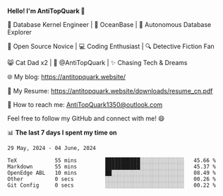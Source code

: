 
**Hello! I'm AntiTopQuark 👋**

🔧 Database Kernel Engineer | 🌊 OceanBase | 🤖 Autonomous Database Explorer

🌱 Open Source Novice | 💻 Coding Enthusiast | 🔍 Detective Fiction Fan

😸 Cat Dad x2 | 🎉 @AntiTopQuark | ✨ Chasing Tech & Dreams

🌐 My blog: https://antitopquark.website/

📄 My Resume: https://antitopquark.website/downloads/resume_cn.pdf

📧 How to reach me: AntiTopQuark1350@outlook.com

Feel free to follow my GitHub and connect with me! 😄

📊 **The last 7 days I spent my time on** 

<!--START_SECTION:waka-->
```text
29 May, 2024 - 04 June, 2024

TeX            55 mins         ███████████░░░░░░░░░░░░░░   45.66 % 
Markdown       55 mins         ███████████░░░░░░░░░░░░░░   45.37 % 
OpenEdge ABL   10 mins         ██░░░░░░░░░░░░░░░░░░░░░░░   08.49 % 
Other          0 secs          ░░░░░░░░░░░░░░░░░░░░░░░░░   00.26 % 
Git Config     0 secs          ░░░░░░░░░░░░░░░░░░░░░░░░░   00.22 %
```
<!--END_SECTION:waka-->



